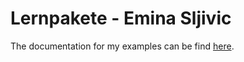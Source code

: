 # Lernpakete - Emina Sljivic

The documentation for my examples can be find [here](https://2122-5ahif-nvs.github.io/05-arbeitspakete-eminasljivic/).